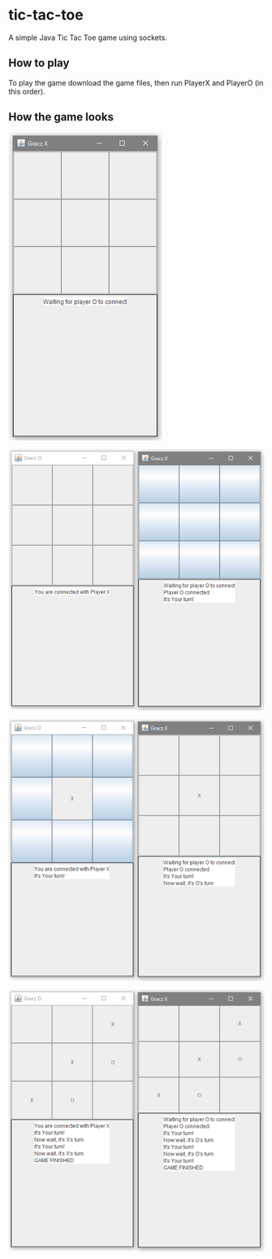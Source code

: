 # tic-tac-toe
A simple Java Tic Tac Toe game using sockets.

## How to play
To play the game download the game files, then run PlayerX and PlayerO (in this order). 

## How the game looks

![player X start](./TicTacToe/images/screenshot1.PNG)

![player X and O connected](./TicTacToe/images/screenshot2.PNG)

![playing](./TicTacToe/images/screenshot3.PNG)

![game finished](./TicTacToe/images/screenshot4.PNG)
